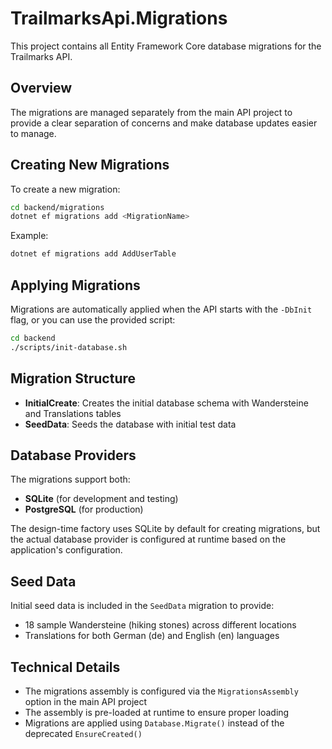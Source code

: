 # TrailmarksApi.Migrations

This project contains all Entity Framework Core database migrations for the Trailmarks API.

## Overview

The migrations are managed separately from the main API project to provide a clear separation of concerns and make database updates easier to manage.

## Creating New Migrations

To create a new migration:

```bash
cd backend/migrations
dotnet ef migrations add <MigrationName>
```

Example:
```bash
dotnet ef migrations add AddUserTable
```

## Applying Migrations

Migrations are automatically applied when the API starts with the `-DbInit` flag, or you can use the provided script:

```bash
cd backend
./scripts/init-database.sh
```

## Migration Structure

- **InitialCreate**: Creates the initial database schema with Wandersteine and Translations tables
- **SeedData**: Seeds the database with initial test data

## Database Providers

The migrations support both:
- **SQLite** (for development and testing)
- **PostgreSQL** (for production)

The design-time factory uses SQLite by default for creating migrations, but the actual database provider is configured at runtime based on the application's configuration.

## Seed Data

Initial seed data is included in the `SeedData` migration to provide:
- 18 sample Wandersteine (hiking stones) across different locations
- Translations for both German (de) and English (en) languages

## Technical Details

- The migrations assembly is configured via the `MigrationsAssembly` option in the main API project
- The assembly is pre-loaded at runtime to ensure proper loading
- Migrations are applied using `Database.Migrate()` instead of the deprecated `EnsureCreated()`
